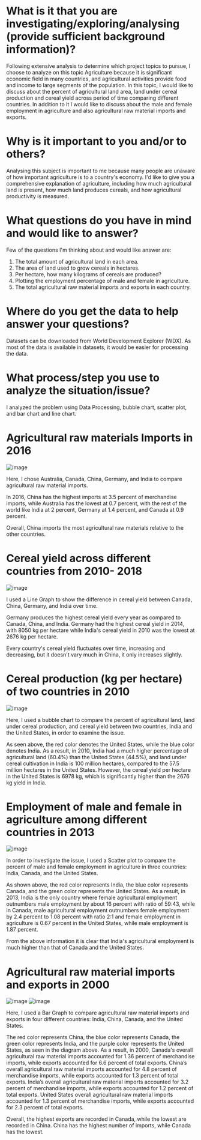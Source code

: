 # What is it that you are investigating/exploring/analysing (provide sufficient background information)?
Following extensive analysis to determine which project topics to pursue, I choose to analyze on this topic Agriculture because it is significant economic field in many countries, and agricultural activities provide food and income to large segments of the population. In this topic, I would like to discuss about the percent of agricultural land area, land under cereal production and cereal yield across period of time comparing different countries. In addition to it I would like to discuss about the male and female employment in agriculture and also agricultural raw material imports and exports.
# Why is it important to you and/or to others?
Analysing this subject is important to me because many people are unaware of how important agriculture is to a country's economy. I'd like to give you a comprehensive explanation of agriculture, including how much agricultural land is present, how much land produces cereals, and how agricultural productivity is measured.
# What questions do you have in mind and would like to answer?
Few of the questions I'm thinking about and would like answer are:
1. The total amount of agricultural land in each area.
2. The area of land used to grow cereals in hectares.
3. Per hectare, how many kilograms of cereals are produced?
4. Plotting the employment percentage of male and female in agriculture.
5. The total agricultural raw material imports and exports in each country.
# Where do you get the data to help answer your questions?
Datasets can be downloaded from World Development Explorer (WDX). As most of the data is available in datasets, it would be easier for processing the data.
# What process/step you use to analyze the situation/issue?
I analyzed the problem using Data Processing, bubble chart, scatter plot, and bar chart and line chart.
# Agricultural raw materials Imports in 2016
 ![image](https://user-images.githubusercontent.com/78180757/112765089-83fcf380-8fd9-11eb-8629-c776f497d598.png)

Here, I chose Australia, Canada, China, Germany, and India to compare agricultural raw material imports.

In 2016, China has the highest imports at 3.5 percent of merchandise imports, while Australia has the lowest at 0.7 percent, with the rest of the world like India at 2 percent, Germany at 1.4 percent, and Canada at 0.9 percent.

Overall, China imports the most agricultural raw materials relative to the other countries.
# Cereal yield across different countries from 2010- 2018 
![image](https://user-images.githubusercontent.com/78180757/112765137-cc1c1600-8fd9-11eb-9285-6a8f3fce4bcc.png)

I used a Line Graph to show the difference in cereal yield between Canada, China, Germany, and India over time.

Germany produces the highest cereal yield every year as compared to Canada, China, and India. Germany had the highest cereal yield in 2014, with 8050 kg per hectare while India's cereal yield in 2010 was the lowest at 2676 kg per hectare.

Every country's cereal yield fluctuates over time, increasing and decreasing, but it doesn't vary much in China, it only increases slightly.
# Cereal production (kg per hectare) of two countries in 2010
 ![image](https://user-images.githubusercontent.com/78180757/112765211-11d8de80-8fda-11eb-803d-858b9d8d15bf.png)

Here, I used a bubble chart to compare the percent of agricultural land, land under cereal production, and cereal yield between two countries, India and the United States, in order to examine the issue.

As seen above, the red color denotes the United States, while the blue color denotes India. As a result, in 2010, India had a much higher percentage of agricultural land (60.4%) than the United States (44.5%), and land under cereal cultivation in India is 100 million hectares, compared to the 57.5 million hectares in the United States. However, the cereal yield per hectare in the United States is 6978 kg, which is significantly higher than the 2676 kg yield in India.
# Employment of male and female in agriculture among different countries in 2013
![image](https://user-images.githubusercontent.com/78180757/112765319-ac392200-8fda-11eb-9930-928ce645b93e.png)

In order to investigate the issue, I used a Scatter plot to compare the percent of male and female employment in agriculture in three countries: India, Canada, and the United States.

As shown above, the red color represents India, the blue color represents Canada, and the green color represents the United States. As a result, in 2013, India is the only country where female agricultural employment outnumbers male employment by about 16 percent with ratio of 59:43, while in Canada, male agricultural employment outnumbers female employment by 2.4 percent to 1.08 percent with ratio 2:1 and female employment in agriculture is 0.67 percent in the United States, while male employment is 1.87 percent.

From the above information it is clear that India's agricultural employment is much higher than that of Canada and the United States.

# Agricultural raw material imports and exports in 2000
![image](https://user-images.githubusercontent.com/78180757/112765410-105be600-8fdb-11eb-9f13-f40dea5a2b55.png)
![image](https://user-images.githubusercontent.com/78180757/112765418-18b42100-8fdb-11eb-9a75-fb19b6e6040f.png)

Here, I used a 	Bar Graph to compare agricultural raw material imports and exports in four different countries: India, China, Canada, and the United States.

The red color represents China, the blue color represents Canada, the green color represents India, and the purple color represents the United States, as seen in the diagram above. As a result, in 2000, Canada's overall agricultural raw material imports accounted for 1.36 percent of merchandise imports, while exports accounted for 6.6 percent of total exports. China’s overall agricultural raw material imports accounted for 4.8 percent of merchandise imports, while exports accounted for 1.3 percent of total exports. India’s overall agricultural raw material imports accounted for 3.2 percent of merchandise imports, while exports accounted for 1.2 percent of total exports. United States overall agricultural raw material imports accounted for 1.3 percent of merchandise imports, while exports accounted for 2.3 percent of total exports.

Overall, the highest exports are recorded in Canada, while the lowest are recorded in China. China has the highest number of imports, while Canada has the lowest.





